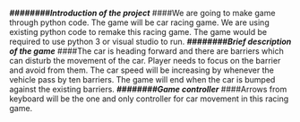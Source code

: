 ***########Introduction of the project***
####We are going to make game through python code. The game will be car racing game. We are using existing python code to remake this racing game. The game would be required to use python 3 or visual studio to run.
***########Brief description of the game***
####The car is heading forward and there are barriers which can disturb the movement of the car. Player needs to focus on the barrier and avoid from them. The car speed will be increasing by whenever the vehicle pass by ten barriers. The game will end when the car is bumped against the existing barriers.
***########Game controller***
####Arrows from keyboard will be the one and only controller for car movement in this racing game. 
